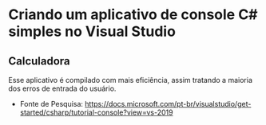 # Criando um aplicativo de console C# simples no Visual Studio
## Calculadora
Esse aplicativo é compilado com mais eficiência, assim tratando a maioria dos erros de entrada do usuário.
- Fonte de Pesquisa: https://docs.microsoft.com/pt-br/visualstudio/get-started/csharp/tutorial-console?view=vs-2019
